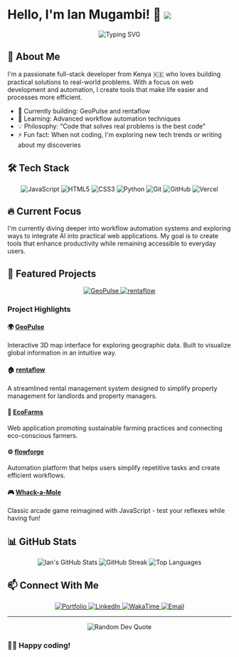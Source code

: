 # Hello, I'm Ian Mugambi! 👋 ![](https://komarev.com/ghpvc/?username=Mugambidev)

<div align="center">
  <img src="https://readme-typing-svg.herokuapp.com?font=Fira+Code&weight=500&size=22&pause=1000&color=0969DA&center=true&vCenter=true&random=false&width=435&lines=Front-End+Developer;Tech+Innovator;Problem+Solver;Open+Source+Enthusiast" alt="Typing SVG" />
</div>

## 💫 About Me
I'm a passionate full-stack developer from Kenya 🇰🇪 who loves building practical solutions to real-world problems. With a focus on web development and automation, I create tools that make life easier and processes more efficient.

- 🚀 Currently building: GeoPulse and rentaflow
- 🌱 Learning: Advanced workflow automation techniques
- 💡 Philosophy: "Code that solves real problems is the best code"
- ⚡ Fun fact: When not coding, I'm exploring new tech trends or writing about my discoveries

## 🛠️ Tech Stack

<div align="center">
  <img src="https://img.shields.io/badge/javascript-%23323330.svg?style=for-the-badge&logo=javascript&logoColor=%23F7DF1E" alt="JavaScript" />
  <img src="https://img.shields.io/badge/html5-%23E34F26.svg?style=for-the-badge&logo=html5&logoColor=white" alt="HTML5" />
  <img src="https://img.shields.io/badge/css3-%231572B6.svg?style=for-the-badge&logo=css3&logoColor=white" alt="CSS3" />
  <img src="https://img.shields.io/badge/python-3670A0?style=for-the-badge&logo=python&logoColor=ffdd54" alt="Python" />
  <img src="https://img.shields.io/badge/git-%23F05033.svg?style=for-the-badge&logo=git&logoColor=white" alt="Git" />
  <img src="https://img.shields.io/badge/github-%23121011.svg?style=for-the-badge&logo=github&logoColor=white" alt="GitHub" />
  <img src="https://img.shields.io/badge/vercel-%23000000.svg?style=for-the-badge&logo=vercel&logoColor=white" alt="Vercel" />
</div>

## 🔥 Current Focus
I'm currently diving deeper into workflow automation systems and exploring ways to integrate AI into practical web applications. My goal is to create tools that enhance productivity while remaining accessible to everyday users.

## 🌟 Featured Projects

<div align="center">
  <a href="https://github.com/Mugambidev/GeoPulse">
    <img src="https://github-readme-stats.vercel.app/api/pin/?username=Mugambidev&repo=GeoPulse&theme=tokyonight" alt="GeoPulse" />
  </a>
  <a href="https://github.com/Mugambidev/rentaflow">
    <img src="https://github-readme-stats.vercel.app/api/pin/?username=Mugambidev&repo=rentaflow&theme=tokyonight" alt="rentaflow" />
  </a>
</div>

### Project Highlights

#### 🌍 [GeoPulse](https://github.com/Mugambidev/GeoPulse)
Interactive 3D map interface for exploring geographic data. Built to visualize global information in an intuitive way.

#### 🏠 [rentaflow](https://github.com/Mugambidev/rentaflow)
A streamlined rental management system designed to simplify property management for landlords and property managers.

#### 🌿 [EcoFarms](https://github.com/Mugambidev/EcoFarms)
Web application promoting sustainable farming practices and connecting eco-conscious farmers.

#### ⚙️ [flowforge](https://github.com/Mugambidev/flowforge)
Automation platform that helps users simplify repetitive tasks and create efficient workflows.

#### 🎮 [Whack-a-Mole](https://github.com/Mugambidev/Whack-a-Mole)
Classic arcade game reimagined with JavaScript - test your reflexes while having fun!

## 📊 GitHub Stats

<div align="center">
  <img src="https://github-readme-stats.vercel.app/api?username=Mugambidev&show_icons=true&theme=tokyonight" alt="Ian's GitHub Stats" />
  <img src="https://github-readme-streak-stats.herokuapp.com/?user=Mugambidev&theme=tokyonight" alt="GitHub Streak" />
  <img src="https://github-readme-stats.vercel.app/api/top-langs/?username=Mugambidev&layout=compact&theme=tokyonight" alt="Top Languages" />
</div>

## 📫 Connect With Me

<div align="center">
  <a href="https://portfolio.snackwyflows-projects.vercel.app/">
    <img src="https://img.shields.io/badge/Portfolio-%23000000.svg?style=for-the-badge&logo=firefox&logoColor=#FF7139" alt="Portfolio" />
  </a>
  <a href="https://linkedin.com/in/ivan-mugambi">
    <img src="https://img.shields.io/badge/linkedin-%230077B5.svg?style=for-the-badge&logo=linkedin&logoColor=white" alt="LinkedIn" />
  </a>
  <a href="https://wakatime.com/@Mugambidev">
    <img src="https://img.shields.io/badge/WakaTime-%2336465D.svg?style=for-the-badge&logo=WakaTime&logoColor=white" alt="WakaTime" />
  </a>
  <a href="mailto:kinotimoe@gmail.com">
    <img src="https://img.shields.io/badge/Email-D14836?style=for-the-badge&logo=gmail&logoColor=white" alt="Email" />
  </a>
</div>

---

<div align="center">
  <img src="https://quotes-github-readme.vercel.app/api?type=horizontal&theme=tokyonight" alt="Random Dev Quote" />
</div>

### 👨‍💻 Happy coding!
